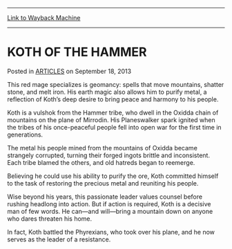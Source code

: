 
---
[Link to Wayback Machine](https://web.archive.org/web/20160221082409/http://magic.wizards.com/en/articles/archive/koth-hammer-2013-09-18)

[_metadata_:description]:- "This fierce tribal leader uses red mana to shape earth and rock into weapons. His ultimate goal: peace for his people, and liberation for his plane from the Phyrexians."
[_metadata_:generator]:- "Drupal 7 (http://drupal.org)"
[_metadata_:node]:- "46520"
[_metadata_:publish_date]:- "2013-09-18"
[_metadata_:source]:- "div-main-content"
[_metadata_:title]:- "KOTH OF THE HAMMER"
[_metadata_:wayback_capture_timestamp]:- "2016-02-21 08:24:09"
[_metadata_:wayback_raw_url]:- "https://web.archive.org/web/20160221082409id_/http://magic.wizards.com/en/articles/archive/koth-hammer-2013-09-18"
[_metadata_:wayback_url]:- "http://magic.wizards.com/en/articles/archive/koth-hammer-2013-09-18"
---


KOTH OF THE HAMMER
==================



 Posted in [ARTICLES](/en/articles)
 on September 18, 2013 










This red mage specializes is geomancy: spells that move mountains, shatter stone, and melt iron. His earth magic also allows him to purify metal, a reflection of Koth’s deep desire to bring peace and harmony to his people.


Koth is a vulshok from the Hammer tribe, who dwell in the Oxidda chain of mountains on the plane of Mirrodin. His Planeswalker spark ignited when the tribes of his once-peaceful people fell into open war for the first time in generations.


The metal his people mined from the mountains of Oxidda became strangely corrupted, turning their forged ingots brittle and inconsistent. Each tribe blamed the others, and old hatreds began to reemerge.


Believing he could use his ability to purify the ore, Koth committed himself to the task of restoring the precious metal and reuniting his people.


Wise beyond his years, this passionate leader values counsel before rushing headlong into action. But if action is required, Koth is a decisive man of few words. He can—and will—bring a mountain down on anyone who dares threaten his home.


In fact, Koth battled the Phyrexians, who took over his plane, and he now serves as the leader of a resistance.







